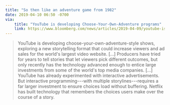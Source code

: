```yaml
---
title: "So then like an adventure game from 1982"
date: 2019-04-10 06:50 -0700
via:
    title: "YouTube is developing Choose-Your-Own-Adventure programs"
    link: https://www.bloomberg.com/news/articles/2019-04-09/youtube-is-developing-choose-your-own-adventure-programs
---
```

> YouTube is developing choose-your-own-adventure-style shows, exploring a new storytelling format that could increase viewers and ad sales for the world's largest video website.
> [...]
> Producers have tried for years to tell stories that let viewers pick different outcomes, but only recently has the technology advanced enough to entice large investments from some of the world's top media companies.
> [...]
> YouTube has already experimented with interactive advertisements. But interactive programming---with multiple storylines---requires a far larger investment to ensure choices load without buffering. Netflix has built technology that remembers the choices users make over the course of a story.
